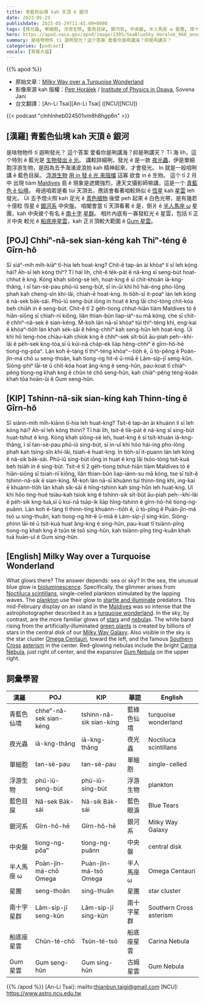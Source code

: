 ```yaml
---
title: 青藍色仙境 kah 天頂 ê 銀河
date: 2023-05-29
publishdate: 2023-05-29T11:45:00+0800
tags: [夜光蟲, 單細胞, 浮游生物, 藍色目屎, 銀河系, 中央盤, 半人馬座 ω 星團, 南十字星群, 船底座星雲, Gum 星雲]
hero: https://apod.nasa.gov/apod/image/2305/SeaBlueSky_Horalek_960_annotated.jpg
summary: 是啥物物件 tī 遐咧發光？這个答案 愛看你是咧講海？抑是咧講天？
categories: [podcast]
vocals: [草莓大福]
---
```


{{% apod %}}

- 原始文章：[Milky Way over a Turquoise Wonderland](https://apod.nasa.gov/apod/ap230529.html)
- 影像來源 kah 版權：[Petr Horálek](https://www.petrhoralek.com/#about-1) / [Institute of Physics in Opava](https://www.slu.cz/phys/en/), Sovena Jani
- 台文翻譯：[An-Li Tsai][An-Li Tsai] ([NCU][NCU])

{{< podcast "clnhlnheb024501vm8h8hgp6n" >}}

## [漢羅] 青藍色仙境 kah 天頂 ê 銀河
是啥物物件 tī 遐咧發光？
這个答案 愛看你是咧講海？抑是咧講天？
Tī 海 lih，這个特別 ê 藍光是 [生物發出 ê 光][bioluminescence]。
講較詳細咧，發光 ê 是一款 [夜光蟲][Noctiluca scintillans]，伊是單細胞浮游生物，是因為去予海湧波浪拍 kah 精神起來，才會發光。
In 就是一般咱咧講 ê 藍色目屎。
[浮游生物][plankton] [用 in 發 ê 光 來阻擋][startle and illuminate] 這寡 欲食 in ê 生物。
這个 tī 2 月中 出現 tiàm [Maldives][Maldives] 島 ê 現象是遮爾強烈，連天文攝影師嘛講，這是一个 [青藍色 ê 仙境][turquoise wonderland]。
毋過咱若是看 tùi 天頂去，應該會看著咱較熟似 ê [恆星][stars] kah [星雲][nebula] leh 發光。
Ùi 去予燈火照 kah 足光 ê [青色植物][green plants] 後壁 peh 起來 ê 白色光帶，是有幾若十億粒 恆星 ê [銀河系][Milky Way Galaxy] 中央盤。
咱閣會當 tī 天頂看著 ê 是，倒爿 ê [半人馬座 ω][Omega Centauri] 星團，kah 中央彼个有名 ê [南十字][Southern Cross] [星群][asterism]。
相片內底有一寡發紅光 ê 星雲，包括 tī 正爿中央 較光 ê [船底座星雲][Carina Nebula]，kah 正爿頂較大範圍 ê [Gum 星雲][Gum Nebula]。

## [POJ] Chhiⁿ-nâ-sek sian-kéng kah Thiⁿ-téng ê Gîrn-hô
Sī siáⁿ-mih mi̍h-kiāⁿ tī-hia leh hoat-kng?
Chit-ê tap-àn ài khòaⁿ lí sī leh kóng hái? A̍h-sī leh kóng thiⁿ?
Tī hái lih, chit-ê te̍k-pa̍t ê nâ-kng sī seng-bu̍t hoat-chhut ê kng.
Kóng khah siông-sè leh, hoat-kng ê sī chi̍t-khoán iā-kng-thâng, i sī tan-sè-pau phû-iû seng-bu̍t, sī in-ūi khì hō͘ hái-éng pho-lōng phah kah cheng-sîn khí-lâi, chiah-ē hoat-kng.
In tio̍h-sī it-poaⁿ lán leh kóng ê nâ-sek ba̍k-sái.
Phû-iû seng-bu̍t iōng in hoat ê kng lâi chó͘-tòng chit-kóa beh chia̍h in ê seng-bu̍t.
Chit-ê tī 2 ge̍h-tiong chhut-hiān tiàm Maldives tó ê hiān-siōng sī chiah-nī kiông, liân thian-bûn liap-iáⁿ-su mā kóng, che sī chi̍t-ê chhiⁿ-nâ-sek ê sian-kéng.
M̄-koh lán nā-sī khòaⁿ tùi thiⁿ-téng khì, eng-kai ē khòaⁿ-tio̍h lán khah se̍k-sāi ê hêng-chhiⁿ kah seng-hûn leh hoat-kng.
Ùi khì hō͘ teng-hóe chiàu-kah chiok kng ê chhiⁿ-sek si̍t-bu̍t āu-piah peh--khí-lâi ê pe̍h-sek kng-tòa,sī ū kúi-nā cha̍p-ek lia̍p hêng-chhiⁿ ê gîrn-hô-hē tiong-ng-pôaⁿ.
Lán koh ē-tàng tī thiⁿ-téng khòaⁿ--tio̍h ê, ū tò-pêng ê Poàn-jîn-má chō ω seng-thoân, kah tiong-ng hit-ê ū-miâ ê Lâm-si̍p-jī seng-kûn.
Siòng-phìⁿ lāi-té ū chi̍t-kóa hoat âng-kng ê seng-hûn, pau-koat tī chiàⁿ-pêng tiong-ng khah kng ê chûn té chō seng-hûn, kah chiàⁿ-pêng téng-koân khah tōa hoān-ûi ê Gum seng-hûn.

## [KIP] Tshinn-nâ-sik sian-kíng kah Thinn-tíng ê Gîrn-hô
Sī siánn-mih mi̍h-kiānn tī-hia leh huat-kng?
Tsit-ê tap-àn ài khuànn lí sī leh kóng hái? A̍h-sī leh kóng thinn?
Tī hái lih, tsit-ê ti̍k-pa̍t ê nâ-kng sī sing-bu̍t huat-tshut ê kng.
Kóng khah siông-sè leh, huat-kng ê sī tsi̍t-khuán iā-kng-thâng, i sī tan-sè-pau phû-iû sing-bu̍t, sī in-uī khì hōo hái-íng pho-lōng phah kah tsing-sîn khí-lâi, tsiah-ē huat-kng.
In tio̍h-sī it-puann lán leh kóng ê nâ-sik ba̍k-sái.
Phû-iû sing-bu̍t iōng in huat ê kng lâi tsóo-tòng tsit-kuá beh tsia̍h in ê sing-bu̍t.
Tsit-ê tī 2 ge̍h-tiong tshut-hiān tiàm Maldives tó ê hiān-siōng sī tsiah-nī kiông, liân thian-bûn liap-iánn-su mā kóng, tse sī tsi̍t-ê tshinn-nâ-sik ê sian-kíng.
M̄-koh lán nā-sī khuànn tuì thinn-tíng khì, ing-kai ē khuànn-tio̍h lán khah si̍k-sāi ê hîng-tshinn kah sing-hûn leh huat-kng.
Uì khì hōo ting-hué tsiàu-kah tsiok kng ê tshinn-sik si̍t-bu̍t āu-piah peh--khí-lâi ê pe̍h-sik kng-tuà,sī ū kuí-nā tsa̍p-ik lia̍p hîng-tshinn ê gîrn-hô-hē tiong-ng-puânn.
Lán koh ē-tàng tī thinn-tíng khuànn--tio̍h ê, ū tò-pîng ê Puàn-jîn-má tsō ω sing-thuân, kah tiong-ng hit-ê ū-miâ ê Lâm-si̍p-jī sing-kûn.
Siòng-phìnn lāi-té ū tsi̍t-kuá huat âng-kng ê sing-hûn, pau-kuat tī tsiànn-pîng tiong-ng khah kng ê tsûn té tsō sing-hûn, kah tsiànn-pîng tíng-kuân khah tuā huān-uî ê Gum sing-hûn.

## [English] Milky Way over a Turquoise Wonderland
What glows there?
The answer depends: sea or sky?
In the sea, the unusual blue glow is [bioluminescence][bioluminescence].
Specifically, the glimmer arises from [Noctiluca scintillans][Noctiluca scintillans], single-celled plankton stimulated by the lapping waves.
The [plankton][plankton] use their glow to [startle and illuminate][startle and illuminate] predators.
This mid-February display on an island in the [Maldives][Maldives] was so intense that the astrophotographer described it as a [turquoise wonderland][turquoise wonderland].
In the sky, by contrast, are the more familiar glows of [stars][stars] and [nebula][nebula]s.
The white band rising from the artificially-illuminated [green plants][green plants] is created by billions of stars in the central disk of our [Milky Way Galaxy][Milky Way Galaxy].
Also visible in the sky is the star cluster [Omega Centauri][Omega Centauri], toward the left, and the famous [Southern Cross][Southern Cross] [asterism][asterism] in the center.
Red-glowing nebulas include the bright [Carina Nebula][Carina Nebula], just right of center, and the expansive [Gum Nebula][Gum Nebula] on the upper right.

## 詞彙學習

|漢羅|POJ|KIP|華語|English|
|-|-|-|-|-|
|青藍色仙境|chheⁿ-nâ-sek sian-kéng|tshinn-nâ-sik sian-kíng|藍綠色仙境|turquoise wonderland|
|夜光蟲|iā-kng-thâng|iā-kng-thâng|夜光蟲|Noctiluca scintillans|
|單細胞|tan-sè-pau|tan-sè-pau|單細胞|single-celled|
|浮游生物|phû-iû-seng-bu̍t|phû-iû-sing-bu̍t|浮游生物|plankton|
|藍色目屎|Nâ-sek Ba̍k-sái|Nâ-sik Ba̍k-sái|藍色眼淚|Blue Tears|
|銀河系|Gîrn-hô-hē|Gîrn-hô-hē|銀河系|Milky Way Galaxy|
|中央盤|tiong-ng-pôaⁿ|tiong-ng-puânn|中央盤|central disk|
|半人馬座 ω|Poàn-jîn-má-chō Omega|Puàn-jîn-má-tsō Omega|半人馬座 ω|Omega Centauri|
|星團|seng-thoân|sing-thuân|星團|star cluster|
|南十字星群|Lâm-si̍p-jī seng-kûn|Lâm-si̍p-jī sing-kûn|南十字星群|Southern Cross asterism|
|船底座星雲|Chûn-té-chō|Tsûn-té-tsō|船底座星雲|Carina Nebula|
|Gum 星雲|Gum seng-hûn|Gum sing-hûn|古姆星雲|Gum Nebula|

{{% /apod %}}
[An-Li Tsai]: mailto:thianbun.taigi@gmail.com
[NCU]: https://www.astro.ncu.edu.tw

[copyright]: https://apod.nasa.gov/apod/fap/lib/about_apod.html#srapply
[License]: https://creativecommons.org/licenses/by/2.0/

[bioluminescence]:https://ocean.si.edu/ocean-life/fish/bioluminescence
[Noctiluca scintillans]:https://en.wikipedia.org/wiki/Noctiluca_scintillans
[plankton]:https://en.wikipedia.org/wiki/Plankton
[startle and illuminate]:https://d.newsweek.com/en/full/2040076/startled-cat-looks-camera.jpg?w=790&f=eead42729d60aeb4993404f1cdd17f5a
[Maldives]:https://youtu.be/hCQvPX0DLFM
[turquoise wonderland]:https://www.petrhoralek.com/?p=23528
[stars]:https://science.nasa.gov/astrophysics/focus-areas/how-do-stars-form-and-evolve
[nebula]:https://spaceplace.nasa.gov/nebula/en/
[green plants]:https://www.quantamagazine.org/why-are-plants-green-to-reduce-the-noise-in-photosynthesis-20200730/
[Milky Way Galaxy]:http://www.atlasoftheuniverse.com/galaxy.html
[Omega Centauri]:https://apod.nasa.gov/apod/ap230316.html
[Southern Cross]:https://apod.nasa.gov/apod/ap210125.html
[asterism]:https://en.wikipedia.org/wiki/Asterism_(astronomy)
[Carina Nebula]:https://apod.nasa.gov/apod/ap220425.html
[Gum Nebula]:https://apod.nasa.gov/apod/ap221129.html

